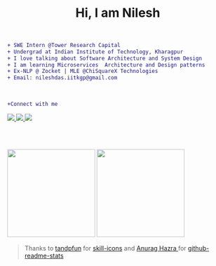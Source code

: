<h1 align="center">Hi, I am Nilesh </h1>

</br>

```diff
+ SWE Intern @Tower Research Capital
+ Undergrad at Indian Institute of Technology, Kharagpur
+ I love talking about Software Architecture and System Design   
+ I am learning Microservices  Architecture and Design patterns   
+ Ex-NLP @ Zocket | MLE @ChiSquareX Technologies  
+ Email: nileshdas.iitkgp@gmail.com  

```
</br>

```diff
+Connect with me
```


<a href="https://www.linkedin.com/in/nilesh-kumar-05/" >
<img src="https://skillicons.dev/icons?i=linkedin&theme=light" />
</a>
<a href="https://stackoverflow.com/users/19338249/imnotrobot">
  <img src="https://skillicons.dev/icons?i=stackoverflow&theme=light" />
</a>
<a href="https://twitter.com/kumarni43298541">
  <img src="https://skillicons.dev/icons?i=twitter&theme=light" />
</a>


</br>
<!-- 
```diff
+My Skills
```
[![My Skills](https://skills.thijs.gg/icons?i=python,c,cpp,java,go,javascript,pytorch,tensorflow,flask,django,aws,firebase,react,nodejs,redis,mongodb,git,linux&theme=light)](https://skills.thijs.gg)
 -->
<!--
[![My Skills](https://skillicons.dev/icons?i=pytorch,tensorflow,flask,django,aws,firebase&theme=light)](https://skillicons.dev)
[![My Skills](https://skillicons.dev/icons?i=react,nodejs,redis,mongodb,git,linux&theme=light)](https://skillicons.dev)
-->




</br></br>
<p float="left">
  <img height="200em" src="http://github-readme-stats-three-umber-19.vercel.app//api?username=nilesh05apr&count_private=true&show_icons=true&theme=vue" />
  <img height="200em" src="http://github-readme-stats-three-umber-19.vercel.app//api/top-langs/?username=nilesh05apr&hide=jupyter%20notebook,html&theme=vue" />
</p>






> Thanks to <a href="https://github.com/tanpfun">tandpfun</a> for <a href="https://github.com/tandpfun/skill-icons">skill-icons</a> and <a href="https://github.com/anuraghazra"> Anurag Hazra </a> for <a href="https://github.com/anuraghazra/github-readme-stats">github-readme-stats</a>

